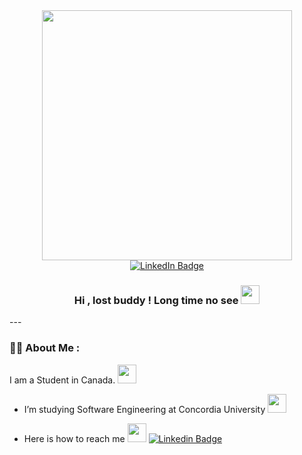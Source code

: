 <div id="header" align="center">
  <img src="https://res.cloudinary.com/practicaldev/image/fetch/s--2bZIjPGC--/c_limit%2Cf_auto%2Cfl_progressive%2Cq_66%2Cw_880/https://dev-to-uploads.s3.amazonaws.com/i/d4tvukbt5mra37cvwklk.gif" width="400"/>
  
  
<div id="badges">
  <a href="https://www.linkedin.com/in/zineb-alaoui-👩%E2%80%8D💻-a0a1381b9/">
    <img src="https://img.shields.io/badge/LinkedIn-blue?style=for-the-badge&logo=linkedin&logoColor=white" alt="LinkedIn Badge"/>
  </a>
</div>
  
  
  <h3>
  Hi , lost buddy ! Long time no see 
  <img src="https://media.giphy.com/media/hvRJCLFzcasrR4ia7z/giphy.gif" width="30px"/>
</h3>
 
</div>
---

### :woman_technologist: About Me :
I am a Student in Canada. <img src="https://media.giphy.com/media/RemHbGtR3lNsqyERMS/giphy.gif?cid=ecf05e471jze6t1n6htnnqx0wpjx5um77uhlq9ds8w8bx7oc&rid=giphy.gif&ct=s" width="30">

- I’m studying Software Engineering at Concordia University <img src="https://media.giphy.com/media/3xIEvhVMe7OkVXkC3I/giphy.gif?cid=ecf05e47k25cihyiumj2x7f6fcfslq2gsa1nb00q0gnqwxcf&rid=giphy.gif&ct=s" width="30">

- Here is how to reach me <img src="https://media.giphy.com/media/er8sZJJHG4CNeBttOK/giphy.gif?cid=ecf05e47u9xv3ttrti38qc89mkcadh2dojmizmktv076qfla&rid=giphy.gif&ct=s" width="30"> [![Linkedin Badge](https://img.shields.io/badge/-Don't_be_shy-blue?style=flat&logo=Linkedin&logoColor=white)](https://www.linkedin.com/in/zineb-alaoui-👩%E2%80%8D💻-a0a1381b9/)
